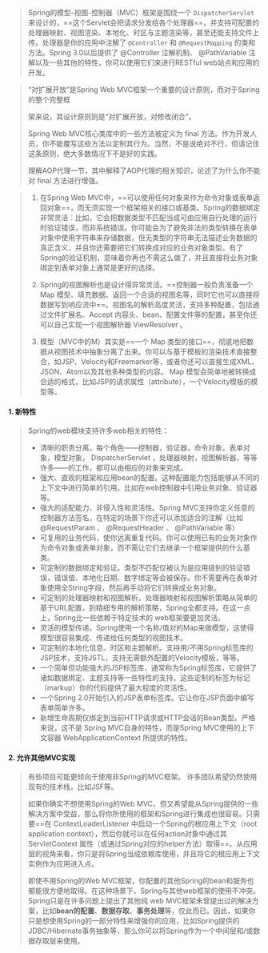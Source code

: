 >Spring的模型-视图-控制器（MVC）框架是围绕一个 `DispatcherServlet` 来设计的，==这个Servlet会把请求分发给各个处理器==，并支持可配置的处理器映射、视图渲染、本地化、时区与主题渲染等，甚至还能支持文件上传。处理器是你的应用中注解了 `@Controller` 和 `@RequestMapping` 的类和方法。Spring 3.0以后提供了 @Controller 注解机制、 @PathVariable 注解以及一些其他的特性，你可以使用它们来进行RESTful web站点和应用的开发。

>“对扩展开放”是Spring Web MVC框架一个重要的设计原则，而对于Spring的整个完整框 
>
>架来说，其设计原则则是“对扩展开放，对修改闭合”。 
>
>Spring Web MVC核心类库中的一些方法被定义为 final 方法。作为开发人员，你不能覆写这些方法以定制其行为。当然，不是说绝对不行，但请记住这条原则，绝大多数情况下不是好的实践。  
>
>理解AOP代理一节，其中解释了AOP代理的相关知识，论述了为什么你不能对 final 方法进行增强。

>1. 在Spring Web MVC中，==可以使用任何对象来作为命令对象或表单返回对象==，而无须实现一个框架相关的接口或基类。Spring的数据绑定非常灵活：比如，它会把数据类型不匹配当成可由应用自行处理的运行时验证错误，而非系统错误。你可能会为了避免非法的类型转换在表单对象中使用字符串来存储数据，但无类型的字符串无法描述业务数据的真正含义，并且你还需要把它们转换成对应的业务对象类型。有了Spring的验证机制，意味着你再也不需这么做了，并且直接将业务对象绑定到表单对象上通常是更好的选择。 
>
>2. Spring的视图解析也是设计得异常灵活。==控制器一般负责准备一个 Map 模型、填充数据、返回一个合适的视图名等，同时它也可以直接将数据写到响应流中==。视图名的解析高度灵活，支持多种配置，包括通过文件扩展名、Accept 内容头、bean、配置文件等的配置，甚至你还可以自己实现一个视图解析器 ViewResolver 。
>
>3. 模型（MVC中的M）其实是==一个 Map 类型的接口==，彻底地把数据从视图技术中抽象分离了出来。你可以与基于模板的渲染技术直接整合，如JSP、Velocity和Freemarker等，或者你还可以直接生成XML、JSON、Atom以及其他多种类型的内容。 Map 模型会简单地被转换成合适的格式，比如JSP的请求属性（attribute），一个Velocity模板的模型等。 

#### 1. 新特性

>Spring的web模块支持许多web相关的特性：
>
>- 清晰的职责分离。每个角色——控制器，验证器，命令对象，表单对象，模型对象， DispatcherServlet ，处理器映射，视图解析器，等等许多——的工作，都可以由相应的对象来完成。
>- 强大、直观的框架和应用bean的配置。这种配置能力包括能够从不同的上下文中进行简单的引用，比如在web控制器中引用业务对象、验证器等。
>- 强大的适配能力、非侵入性和灵活性。Spring MVC支持你定义任意的控制器方法签名，在特定的场景下你还可以添加适合的注解（比如 @RequestParam 、 @RequestHeader 、 @PathVariable 等）
>- 可复用的业务代码，使你远离重复代码。你可以使用已有的业务对象作为命令对象或表单对象，而不需让它们去继承一个框架提供的什么基类。
>- 可定制的数据绑定和验证。类型不匹配仅被认为是应用级别的验证错误，错误值、本地化日期、数字绑定等会被保存。你不需要再在表单对象使用全String字段，然后再手动将它们转换成业务对象。
>- 可定制的处理器映射和视图解析。处理器映射和视图解析策略从简单的基于URL配置，到精细专用的解析策略，Spring全都支持。在这一点上，Spring比一些依赖于特定技术的 web框架要更加灵活。
>- 灵活的模型传递。Spring使用一个名称/值对的Map来做模型，这使得模型很容易集成、传递给任何类型的视图技术。
>- 可定制的本地化信息、时区和主题解析。支持用/不用Spring标签库的JSP技术，支持JSTL，支持无需额外配置的Velocity模板，等等。
>- 一个简单但功能强大的JSP标签库，通常称为Spring标签库，它提供了诸如数据绑定、主题支持等一些特性的支持。这些定制的标签为标记（markup）你的代码提供了最大程度的灵活性。
>- 一个Spring 2.0开始引入的JSP表单标签库。它让你在JSP页面中编写表单简单许多。
>- 新增生命周期仅绑定到当前HTTP请求或HTTP会话的Bean类型。严格来说，这不是 Spring MVC自身的特性，而是Spring MVC使用的上下文容器 WebApplicationContext 所提供的特性。

#### 2. 允许其他MVC实现

>有些项目可能更倾向于使用非Spring的MVC框架。 许多团队希望仍然使用现有的技术栈，比如JSF等。 
>
>如果你确实不想使用Spring的Web MVC，但又希望能从Spring提供的一些解决方案中受益，那么将你所使用的框架和Spring进行集成也很容易。只需要==在 ContextLoaderListener 中启动一个Spring的根应用上下文（root application context），然后你就可以在任何action对象中通过其 ServletContext 属性（或通过Spring对应的helper方法）取得==。从应用层的视角来看，你只是将Spring当成依赖库使用，并且将它的根应用上下文实例作为应用进入点。 
>
>即使不用Spring的Web MVC框架，你配置的其他Spring的bean和服务也都能很方便地取得。在这种场景下，Spring与其他web框架的使用不冲突。Spring只是在许多问题上提出了其他纯 web MVC框架未曾提出过的解决方案，比如**bean的配置**、**数据存取**、**事务处理**等，仅此而已。因此，如果你只是想使用Spring的一部分特性来增强你的应用，比如Spring提供的 JDBC/Hibernate事务抽象等，那么你可以将Spring作为一个中间层和/或数据存取层来使用。

